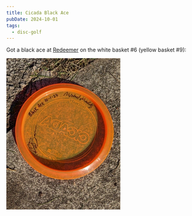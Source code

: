 ```yaml
---
title: Cicada Black Ace
pubDate: 2024-10-01
tags:
  - disc-golf
---
```


Got a black ace at [Redeemer](https://udisc.com/courses/redeemer-yellow-oVzV) on the white basket #6 (yellow basket #9):

[![cicada_black_ace.jpg](../../assets/cicada_black_ace.webp)](/images/cicada_black_ace.jpg)